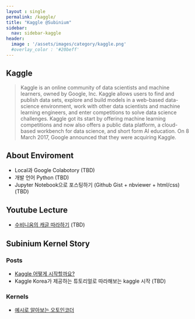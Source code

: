 ```yaml
---
layout : single
permalink: /kaggle/
title: "Kaggle @Subinium"
sidebar:
  nav: sidebar-kaggle
header:
  image : '/assets/images/category/kaggle.png'
  #overlay_color : '#20beff'
---
```


## Kaggle

> Kaggle is an online community of data scientists and machine learners, owned by Google, Inc. Kaggle allows users to find and publish data sets, explore and build models in a web-based data-science environment, work with other data scientists and machine learning engineers, and enter competitions to solve data science challenges. Kaggle got its start by offering machine learning competitions and now also offers a public data platform, a cloud-based workbench for data science, and short form AI education. On 8 March 2017, Google announced that they were acquiring Kaggle.

## About Enviroment

- Local과 Google Colabotory (TBD)
- 개발 언어 Python (TBD)
- Jupyter Notebook으로 포스팅하기 (Github Gist + nbviewer + html/css) (TBD)

## Youtube Lecture

- [수비니움의 캐글 따라하기](/kaggle-tutorial) (TBD)

## Subinium Kernel Story

### Posts

- [Kaggle 어떻게 시작할까요?](/kaggle-tips)
- Kaggle Korea가 제공하는 튜토리얼로 따라해보는 kaggle 시작 (TBD)

### Kernels

- [예시로 알아보는 오토인코더](/autoencoder-basic)

